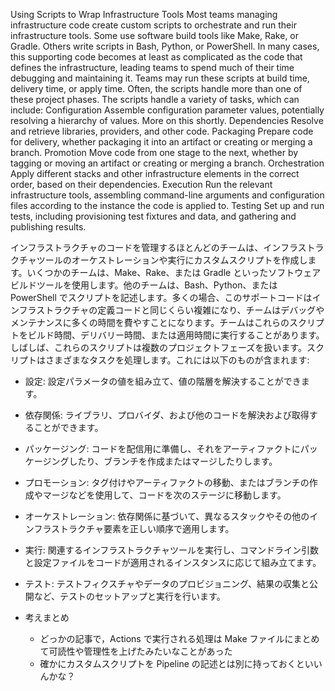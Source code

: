 Using Scripts to Wrap Infrastructure Tools Most teams managing infrastructure code create custom scripts to orchestrate and run their infrastructure tools. Some use software build tools like Make, Rake, or Gradle. Others write scripts in Bash, Python, or PowerShell. In many cases, this supporting code becomes at least as complicated as the code that defines the infrastructure, leading teams to spend much of their time debugging and maintaining it. Teams may run these scripts at build time, delivery time, or apply time. Often, the scripts handle more than one of these project phases. The scripts handle a variety of tasks, which can include: Configuration Assemble configuration parameter values, potentially resolving a hierarchy of values. More on this shortly.
Dependencies Resolve and retrieve libraries, providers, and other code. Packaging Prepare code for delivery, whether packaging it into an artifact or creating or merging a branch. Promotion Move code from one stage to the next, whether by tagging or moving an artifact or creating or merging a branch. Orchestration Apply different stacks and other infrastructure elements in the correct order, based on their dependencies. Execution Run the relevant infrastructure tools, assembling command-line arguments and configuration files according to the instance the code is applied to. Testing Set up and run tests, including provisioning test fixtures and data, and gathering and publishing results.

インフラストラクチャのコードを管理するほとんどのチームは、インフラストラクチャツールのオーケストレーションや実行にカスタムスクリプトを作成します。いくつかのチームは、Make、Rake、または Gradle といったソフトウェアビルドツールを使用します。他のチームは、Bash、Python、または PowerShell でスクリプトを記述します。多くの場合、このサポートコードはインフラストラクチャの定義コードと同じくらい複雑になり、チームはデバッグやメンテナンスに多くの時間を費やすことになります。チームはこれらのスクリプトをビルド時間、デリバリー時間、または適用時間に実行することがあります。しばしば、これらのスクリプトは複数のプロジェクトフェーズを扱います。スクリプトはさまざまなタスクを処理します。これには以下のものが含まれます:

- 設定: 設定パラメータの値を組み立て、値の階層を解決することができます。
- 依存関係: ライブラリ、プロバイダ、および他のコードを解決および取得することができます。
- パッケージング: コードを配信用に準備し、それをアーティファクトにパッケージングしたり、ブランチを作成またはマージしたりします。
- プロモーション: タグ付けやアーティファクトの移動、またはブランチの作成やマージなどを使用して、コードを次のステージに移動します。
- オーケストレーション: 依存関係に基づいて、異なるスタックやその他のインフラストラクチャ要素を正しい順序で適用します。
- 実行: 関連するインフラストラクチャツールを実行し、コマンドライン引数と設定ファイルをコードが適用されるインスタンスに応じて組み立てます。
- テスト: テストフィクスチャやデータのプロビジョニング、結果の収集と公開など、テストのセットアップと実行を行います。

- 考えまとめ
  - どっかの記事で，Actions で実行される処理は Make ファイルにまとめて可読性や管理性を上げたみたいなことがあった
  - 確かにカスタムスクリプトを Pipeline の記述とは別に持っておくといいんかな？
